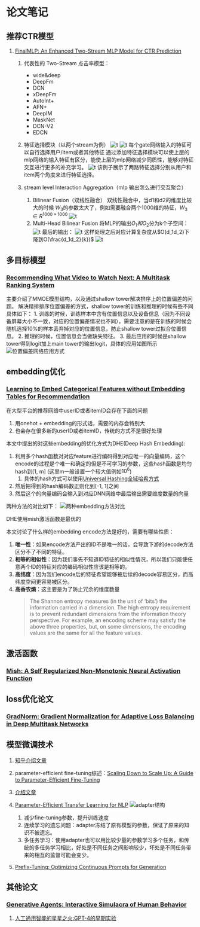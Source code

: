 # 论文笔记

## 推荐CTR模型

1. [FinalMLP: An Enhanced Two-Stream MLP Model for CTR Prediction](./%E6%8E%A8%E8%8D%90CTR%E6%A8%A1%E5%9E%8B/FinalMLP-%20An%20Enhanced%20Two-Stream%20MLP%20Model%20for%20CTR%20Prediction.pdf)
   1. 代表性的 Two-Stream 点击率模型：
      * wide&deep
      * DeepFm
      * DCN
      * xDeepFm
      * AutoInt+
      * AFN+
      * DeepIM
      * MaskNet
      * DCN-V2
      * EDCN

   2. 特征选择模块（以两个stream为例）
   ![t](2023-04-25-15-13-37.png)
   ![t](2023-04-25-15-14-33.png)
   每个gate网络输入的特征可以自行选择用户/item或者其他特征
   通过添加特征选择模块可以使上层的mlp网络的输入特征有区分，能使上层的mlp网络减少同质性，能够对特征交互进行更多的补充学习。
   ![t](2023-04-25-15-21-00.png)
   该例子展示了两路特征选择分别从用户和item两个角度来进行特征选择。
   3. stream level Interaction Aggregation（mlp 输出怎么进行交互聚合）
      1. Bilinear Fusion（双线性融合）
      双线性融合中，当d1和d2的维度比较大的时候 $W_3$的参数太大了，例如需要融合两个1000维的特征，$W_3\in R^{1000 \times 1000}$
      ![t](2023-04-25-15-27-07.png)
      2. Multi-Head Bilinear Fusion
      将MLP的输出$O_1和O_2$分为k个子空间：
      ![t](2023-04-25-15-48-37.png)
      最后的输出：
      ![t](2023-04-25-15-49-42.png)
      这样处理之后对应计算复杂度从$O(d_1d_2)下降到O(\frac{d_1d_2}{k})$
      ![t](2023-04-25-15-54-02.png)

## 多目标模型

### [Recommending What Video to Watch Next: A Multitask Ranking System](./%E5%A4%9A%E7%9B%AE%E6%A0%87/Zhao%20%E7%AD%89%20-%202019%20-%20Recommending%20what%20video%20to%20watch%20next%20a%20multitask.pdf)

主要介绍了MMOE模型结构，以及通过shallow tower解决排序上的位置偏差的问题。
解决精排排序位置偏差的方式，shallow tower的训练和推理的时候有些不同具体如下：
    1. 训练的时候，训练样本中含有位置信息以及设备信息（因为不同设备屏幕大小不一致，对应的位置偏差情况也不同），需要注意的是在训练的时候会随机选择10%的样本丢弃掉对应的位置信息，防止shallow tower过拟合位置信息。
    2. 推理的时候，位置信息会当做缺失特征。
    3. 最后应用的时候是shallow tower得到logit加上main tower的输出logit，具体的应用如图所示
    ![位置偏差网络应用方式](2023-04-11-11-10-58.png)

## embedding优化

### [Learning to Embed Categorical Features without Embedding Tables for Recommendation](./embedding%E4%BC%98%E5%8C%96/Learning%20to%20Embed%20Categorical%20Features%20without%20Embedding%20Tables%20for%20Recommendation.pdf)

在大型平台的推荐网络中userID或者itemID会存在下面的问题

1. 用onehot + embedding的形式话，需要的内存会特别大
2. 也会存在很多新的userID或者itemID，传统的方式不是很好处理

本文中提出的对这些embedding的优化方式为DHE(Deep Hash Embedding):

1. 利用多个hash函数对对应feature进行编码得到对应唯一的向量编码，这个encode的过程是个唯一和确定的但是不可学习的参数，这些hash函数是均匀hash到[1, m] (这里m一般设置一个较大值例如$10^6$)
   1. 具体的hash方式可以使用[Universal Hashing全域哈希方式](https://blog.csdn.net/MustImproved/article/details/105226276)
2. 然后把得到的hash编码数正则化到[-1, 1]之间
3. 然后这个的向量编码会输入到对应DNN网络中最后输出需要维度数量的向量

两种方法的对比如下：
![两种embedding方法对比](2023-04-12-18-01-37.png)

DHE使用mish激活函数是最优的

本文讨论了什么样的embedding encode方法是好的，需要有哪些性质：

1. **唯一性**：如果encode方法产出的ID不是唯一的话，会导致下游的decode方法区分不了不同的特征。
2. **相等的相似性**：因为我们事先不知道ID特征的相似性情况，所以我们只能使任意两个ID的特征对应的编码相似性应该是相等的。
3. **高纬度**：因为我们encode后的特征希望能够被后续的decode容易区分，而高纬度空间更容易被区分。
4. **高香农熵**：这主要是为了防止冗余的维度数量
    > The Shannon entropy measures (in the unit of ‘bits’) the information carried in a dimension. The high entropy requirement is to prevent redundant dimensions from the information theory perspective. For example, an encoding scheme may satisfy the above three properties, but, on some dimensions, the encoding values are the same for all the feature values.

## 激活函数

### [Mish: A Self Regularized Non-Monotonic Neural Activation Function](./%E5%85%B6%E4%BB%96/Mish-%20A%20Self%20Regularized%20Non-Monotonic%20Neural%20Activation%20Function.pdf)

## loss优化论文

### [GradNorm: Gradient Normalization for Adaptive Loss Balancing in Deep Multitask Networks](./%E5%A4%9A%E5%9C%BA%E6%99%AF/Chen%20%E7%AD%89%20-%202018%20-%20GradNorm%20Gradient%20Normalization%20for%20Adaptive%20Loss.pdf)

## 模型微调技术

1. [知乎介绍文章](https://zhuanlan.zhihu.com/p/620618701)

2. parameter-efficient fine-tuning综述：[Scaling Down to Scale Up: A Guide to Parameter-Efficient Fine-Tuning](./%E6%A8%A1%E5%9E%8B%E5%BE%AE%E8%B0%83%E6%8A%80%E6%9C%AF/Scaling%20Down%20to%20Scale%20Up-%20A%20Guide%20to%20Parameter-Efficient%20Fine-Tuning.pdf)

3. [介绍文章](/%E6%A8%A1%E5%9E%8B%E5%BE%AE%E8%B0%83%E6%8A%80%E6%9C%AF/%E8%AE%A9%E5%A4%A9%E4%B8%8B%E6%B2%A1%E6%9C%89%E9%9A%BETuning%E7%9A%84%E5%A4%A7%E6%A8%A1%E5%9E%8B-PEFT%E6%8A%80%E6%9C%AF%E7%AE%80%E4%BB%8B.pdf)

4. [Parameter-Efficient Transfer Learning for NLP](/%E6%A8%A1%E5%9E%8B%E5%BE%AE%E8%B0%83%E6%8A%80%E6%9C%AF/Parameter-Efficient%20Transfer%20Learning%20for%20NLP.pdf)
![adapter结构](2023-04-20-10-55-11.png)
   1. 减少fine-tuning参数，提升训练速度
   2. 连续学习的遗忘问题：adapter冻结了原有模型的参数，保证了原来的知识不被遗忘。
   3. 多任务学习：使用adapter也可以用比较少量的参数学习多个任务，和传统的多任务学习相比，好处是不同任务之间影响较少，坏处是不同任务带来的相互的监督可能会变少。

5. [Prefix-Tuning: Optimizing Continuous Prompts for Generation](./%E6%A8%A1%E5%9E%8B%E5%BE%AE%E8%B0%83%E6%8A%80%E6%9C%AF/Prefix-Tuning-%20Optimizing%20Continuous%20Prompts%20for%20Generation.pdf)

## 其他论文

### [Generative Agents: Interactive Simulacra of Human Behavior](./%E5%85%B6%E4%BB%96/Generative%20Agents-%20Interactive%20Simulacra%20of%20Human%20Behavior.pdf)

1. [人工通用智能的星星之火:GPT-4的早期实验](./%E5%85%B6%E4%BB%96/%E4%BA%BA%E5%B7%A5%E9%80%9A%E7%94%A8%E6%99%BA%E8%83%BD%E7%9A%84%E6%98%9F%E6%98%9F%E4%B9%8B%E7%81%AB-GPT-4%E7%9A%84%E6%97%A9%E6%9C%9F%E5%AE%9E%E9%AA%8C.pdf)
